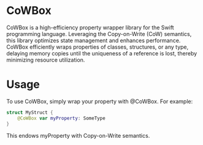 # CoWBox
CoWBox is a high-efficiency property wrapper library for the Swift programming language. Leveraging the Copy-on-Write (CoW) semantics, this library optimizes state management and enhances performance. CoWBox efficiently wraps properties of classes, structures, or any type, delaying memory copies until the uniqueness of a reference is lost, thereby minimizing resource utilization.

# Usage
To use CoWBox, simply wrap your property with @CoWBox. For example:

```swift
struct MyStruct {
    @CoWBox var myProperty: SomeType
}
```
This endows myProperty with Copy-on-Write semantics.

